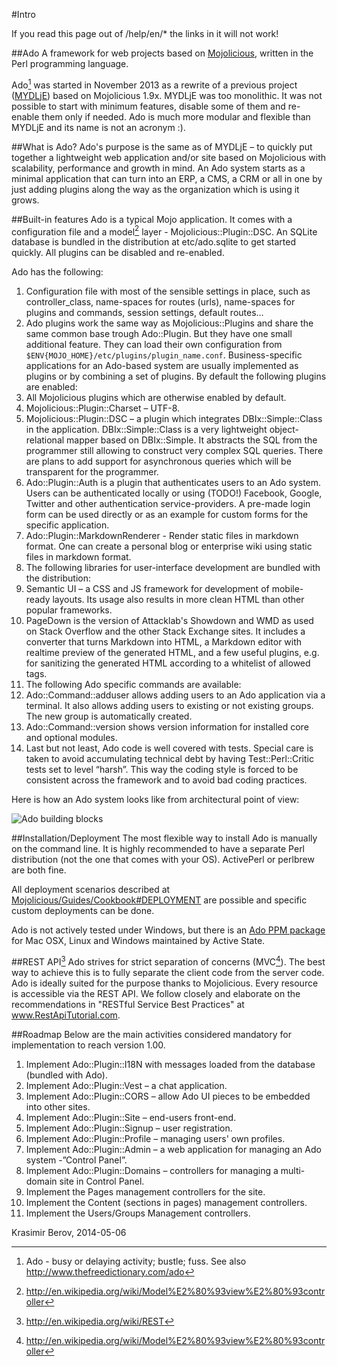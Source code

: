 #Intro

<div class="ui hidden">
  If you read this page out of /help/en/* the links in it will not work!
</div>

##Ado
A framework for web projects based on [Mojolicious](http://mojolicio.us/), written in the Perl programming language.

Ado[^ado_] was started in November 2013 as a rewrite of a previous project ([MYDLjE](https://github.com/kberov/MYDLjE)) based on Mojolicious 1.9x. MYDLjE was too monolithic. It was not possible to start with minimum features, disable some of them and re-enable them only if needed.  Ado is much more modular and flexible than MYDLjE and its name is not an acronym :). 

##What is Ado?
Ado's purpose is the same as of MYDLjE – to quickly put together a lightweight web application and/or site based on Mojolicious with scalability, performance and growth in mind.
An Ado system starts as a minimal application that can turn into an ERP, a CMS, a CRM or all in one by just adding plugins along the way as the organization which is using it grows.

##Built-in features
Ado is a typical Mojo application. It comes with a configuration file and a model[^2] layer - Mojolicious::Plugin::DSC. An SQLite database is bundled in the distribution at etc/ado.sqlite to get started quickly. All plugins can be disabled and re-enabled.

Ado has the following:

1. Configuration file with most of the sensible settings in place, such as controller_class, name-spaces for routes (urls), name-spaces for plugins and commands, session settings, default routes...
2. Ado plugins work the same way as Mojolicious::Plugins and share the same common base trough Ado::Plugin. But they have one small additional feature. They can load their own configuration from `$ENV{MOJO_HOME}/etc/plugins/plugin_name.conf`. Business-specific applications for an Ado-based system are usually implemented as plugins or by combining a set of plugins. 
By default the following plugins are enabled:
  1. All Mojolicious plugins which are otherwise enabled by default.
  2. Mojolicious::Plugin::Charset – UTF-8.
  3. Mojolicious::Plugin::DSC – a plugin which integrates DBIx::Simple::Class in the application.  DBIx::Simple::Class is a very lightweight object-relational mapper based on  DBIx::Simple. It abstracts the SQL from the programmer still allowing to construct very complex SQL queries. There are plans to add support for asynchronous queries which will be transparent for the programmer.
  4. Ado::Plugin::Auth is a plugin that authenticates users to an Ado system. Users can be authenticated locally or using (TODO!) Facebook, Google, Twitter and other authentication service-providers. A pre-made login form can be used directly or as an example for custom forms for the specific application.
  5. Ado::Plugin::MarkdownRenderer - Render static files in markdown format. One can create a personal blog or enterprise wiki using static files in markdown format.
3. The following libraries for user-interface development are bundled with the distribution:
  1. Semantic UI – a CSS and JS framework for development of mobile-ready layouts. Its usage also results in more clean HTML than other popular frameworks.
  2. PageDown is the version of Attacklab's Showdown and WMD as used on Stack Overflow and the other Stack Exchange sites. It includes a converter that turns Markdown into HTML, a Markdown editor with realtime preview of the generated HTML, and a few useful plugins, e.g. for sanitizing the generated HTML according to a whitelist of allowed tags.
4. The following Ado specific commands are available:
  1. Ado::Command::adduser allows adding users to an Ado application via a terminal. It also allows adding users to existing or not existing groups. The new group is automatically created.
  2. Ado::Command::version shows version information for installed core and optional modules.
1. Last but not least, Ado code is well covered with tests. Special care is taken to avoid accumulating technical debt by having Test::Perl::Critic tests set to level “harsh”. This way the coding style is forced to be consistent across the framework and to avoid bad coding practices.

Here is how an Ado system looks like from architectural point of view:

![Ado building blocks](/img/Ado-Building-Blocks.png "Ado building blocks")

##Installation/Deployment
The most flexible way to install Ado is manually on the command line.
It is highly recommended to have a separate Perl distribution (not the one that comes with your OS).
ActivePerl or perlbrew are both fine. 

All deployment scenarios described at [Mojolicious/Guides/Cookbook#DEPLOYMENT](http://mojolicio.us/perldoc/Mojolicious/Guides/Cookbook#DEPLOYMENT)
are possible and specific custom deployments can be done.

Ado is not actively tested under Windows, but there is an [Ado PPM package](http://code.activestate.com/ppm/Ado/) for Mac OSX, Linux and Windows maintained by Active State.

##REST API[^rest]
Ado strives for strict separation of concerns (MVC[^2]). The best way to achieve this is to fully separate the client code from the server code. Ado is ideally suited for the purpose thanks to Mojolicious. Every resource is accessible via the REST API. We follow closely and elaborate on the recommendations in "RESTful Service Best Practices" at www.RestApiTutorial.com.

##Roadmap
Below are the main activities considered mandatory for implementation to reach version 1.00.

1. Implement Ado::Plugin::I18N with messages loaded from the database (bundled with Ado).
2. Implement Ado::Plugin::Vest – a chat application.
3. Implement Ado::Plugin::CORS – allow Ado UI pieces to be embedded into other sites. 
4. Implement Ado::Plugin::Site – end-users front-end.
1. Implement Ado::Plugin::Signup – user registration.
2. Implement Ado::Plugin::Profile – managing users' own profiles.
5. Implement Ado::Plugin::Admin – a web application for managing an Ado system -”Control Panel”.
  1. Implement Ado::Plugin::Domains – controllers for managing a multi-domain site in Control Panel.
  2. Implement the Pages management controllers for the site.
  3. Implement the Content (sections in pages) management controllers.
  4. Implement the Users/Groups Management controllers.


Krasimir Berov, 2014-05-06

[^ado_]: Ado - busy or delaying activity; bustle; fuss.
See also http://www.thefreedictionary.com/ado

[^2]: http://en.wikipedia.org/wiki/Model%E2%80%93view%E2%80%93controller

[^rest]: http://en.wikipedia.org/wiki/REST

